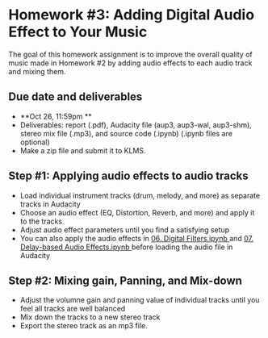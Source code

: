 # Homework #3: Adding Digital Audio Effect to Your Music

The goal of this homework assignment is to improve the overall quality of music made in Homework #2 by adding audio effects to each audio track and mixing them.   

## Due date and deliverables
- **Oct 26, 11:59pm **
- Deliverables: report (.pdf), Audacity file (aup3, aup3-wal, aup3-shm), stereo mix file (.mp3), and source code (.ipynb) (.ipynb files are optional) 
- Make a zip file and submit it to KLMS.

## Step #1: Applying audio effects to audio tracks  
- Load individual instrument tracks (drum, melody, and more) as separate tracks in Audacity 
- Choose an audio effect (EQ, Distortion, Reverb, and more) and apply it to the tracks  
- Adjust audio effect parameters until you find a satisfying setup
- You can also apply the audio effects in <a href="https://github.com/juhannam/ctp431-2025/blob/main/python/06.%20Digital%20Filters.ipynb"> 06. Digital Filters.ipynb </a> and <a href="https://github.com/juhannam/ctp431-2025/blob/main/python/07.%20Delay-based%20Audio%20Effects.ipynb"> 07. Delay-based Audio Effects.ipynb </a> before loading the audio file in Audacity

## Step #2: Mixing gain, Panning, and Mix-down  
- Adjust the volumne gain and panning value of individual tracks until you feel all tracks are well balanced
- Mix down the tracks to a new stereo track
- Export the stereo track as an mp3 file.


